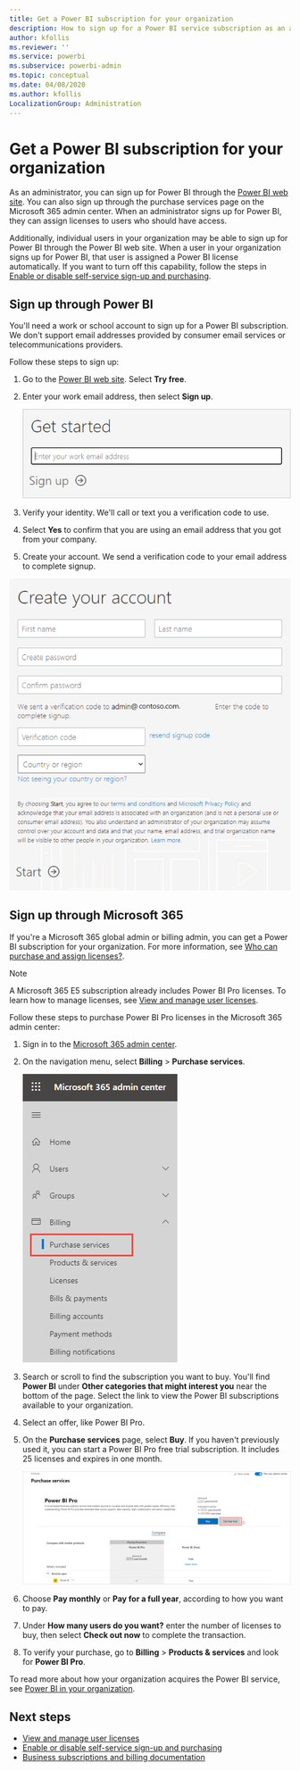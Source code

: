 ```yaml
---
title: Get a Power BI subscription for your organization
description: How to sign up for a Power BI service subscription as an admin and purchase licenses in bulk.
author: kfollis
ms.reviewer: ''
ms.service: powerbi
ms.subservice: powerbi-admin
ms.topic: conceptual
ms.date: 04/08/2020
ms.author: kfollis
LocalizationGroup: Administration
---
```


# Get a Power BI subscription for your organization

As an administrator, you can sign up for Power BI through the [Power BI web site](https://powerbi.microsoft.com). You can also sign up through the purchase services page on the Microsoft 365 admin center. When an administrator signs up for Power BI, they can assign licenses to users who should have access.

Additionally, individual users in your organization may be able to sign up for Power BI through the Power BI web site. When a user in your organization signs up for Power BI, that user is assigned a Power BI license automatically. If you want to turn off this capability, follow the steps in [Enable or disable self-service sign-up and purchasing](service-admin-disable-self-service.md).

## Sign up through Power BI

You'll need a work or school account to sign up for a Power BI subscription. We don't support email addresses provided by consumer email services or telecommunications providers.

Follow these steps to sign up:

1. Go to the [Power BI web site](https://powerbi.microsoft.com). Select **Try free**.
2. Enter your work email address, then select **Sign up**.

   ![Power BI get started](media/service-admin-org-subscription/signup-get-started.png)

3. Verify your identity. We'll call or text you a verification code to use.
4. Select **Yes** to confirm that you are using an email address that you got from your company.
5. Create your account. We send a verification code to your email address to complete signup.

  ![Power BI create account](media/service-admin-org-subscription/org-signup.png)

## Sign up through Microsoft 365

If you're a Microsoft 365 global admin or billing admin, you can get a Power BI subscription for your organization. For more information, see [Who can purchase and assign licenses?](../service-admin-licensing-organization.md#who-can-purchase-and-assign-licenses).

> [!NOTE]
>
> A Microsoft 365 E5 subscription already includes Power BI Pro licenses. To learn how to manage licenses, see [View and manage user licenses](service-admin-manage-licenses.md).
>
>

Follow these steps to purchase Power BI Pro licenses in the Microsoft 365 admin center:

1. Sign in to the [Microsoft 365 admin center](https://admin.microsoft.com).

2. On the navigation menu, select **Billing** > **Purchase services**.
  
   ![Microsoft 365 billing menu](media/service-admin-org-subscription/m365-billing-menu.png)

3. Search or scroll to find the subscription you want to buy. You'll find **Power BI** under **Other categories that might interest you** near the bottom of the page. Select the link to view the Power BI subscriptions available to your organization.

4. Select an offer, like Power BI Pro.

5. On the **Purchase services** page, select **Buy**. If you haven't previously used it, you can start a Power BI Pro free trial subscription. It includes 25 licenses and expires in one month.

   ![Power BI Pro trial](media/service-admin-org-subscription/m365-org-free-trial.png)

6. Choose **Pay monthly** or **Pay for a full year**, according to how you want to pay.

7. Under **How many users do you want?** enter the number of licenses to buy, then select **Check out now** to complete the transaction.

8. To verify your purchase, go to **Billing** > **Products & services** and look for  **Power BI Pro**.

To read more about how your organization acquires the Power BI service, see [Power BI in your organization](https://docs.microsoft.com/microsoft-365/admin/misc/power-bi-in-your-organization?view=o365-worldwide).

## Next steps

- [View and manage user licenses](service-admin-manage-licenses.md)
- [Enable or disable self-service sign-up and purchasing](service-admin-disable-self-service.md)
- [Business subscriptions and billing documentation](https://docs.microsoft.com/microsoft-365/commerce/?view=o365-worldwide)
